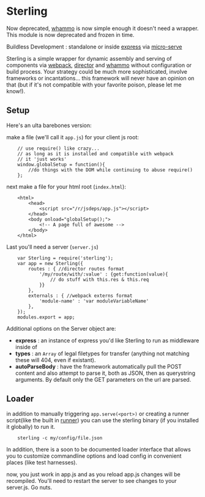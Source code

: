 Sterling
========

Now deprecated, [whammo](https://www.npmjs.com/package/whammo) is now simple enough it doesn't need a wrapper. This module is now deprecated and frozen in time.

Buildless Development : standalone or inside [express](https://www.npmjs.com/package/express) via [micro-serve](https://github.com/khrome/micro-serve/tree/85da53f43a2741b9cf89c5af47b84968e388b457)

Sterling is a simple wrapper for dynamic assembly and serving of components via [webpack](https://www.npmjs.com/package/webpack), [director](https://www.npmjs.com/package/director) and [whammo](https://github.com/khrome/whammo/tree/f4722604e2649f11ae125915832cc80c9addb872) without configuration or build process. Your strategy could be much more sophisticated, involve frameworks or incantations... this framework will never have an opinion on that (but if it's not compatible with your favorite poison, please let me know!).

Setup
-----

Here's an ulta barebones version:

make a file (we'll call it `app.js`) for your client js root:

		// use require() like crazy...
		// as long as it is installed and compatible with webpack
		// it 'just works'
		window.globalSetup = function(){
			//do things with the DOM while continuing to abuse require()
		};

next make a file for your html root (`index.html`):

		<html>
		    <head>
		        <script src="/r/jsdeps/app.js"></script>
		    </head>
		    <body onload="globalSetup();">
		        <!-- A page full of awesome -->
		    </body>
		</html>

Last you'll need a server (`server.js`)

		var Sterling = require('sterling');
		var app = new Sterling({
		    routes : { //director routes format
		        '/my/route/with/:value' : {get:function(value){
		            // do stuff with this.res & this.req
		        }}
		    },
		    externals : { //webpack externs format
		        'module-name' : 'var moduleVariableName'
		    },
		});
		modules.export = app;

Additional options on the Server object are:

- **express** : an instance of express you'd like Sterling to run as middleware inside of
- **types** : an `Array` of legal filetypes for transfer (anything not matching these will 404, even if existant).
- **autoParseBody** : have the framework automatically pull the POST content and also attempt to parse it, both as JSON, then as querystring arguments. By default only the GET parameters on the url are parsed.

Loader
------

in addition to manually triggering `app.serve(<port>)` or creating a runner script(like the built in [runner]()) you can use the sterling binary (if you installed it globally) to run it.

		sterling -c my/config/file.json

In addition, there is a soon to be documented loader interface that allows you to customize commandline options and load config in convenient places (like test harnesses).

now, you just work in app.js and as you reload app.js changes will be recompiled. You'll need to restart the server to see changes to your server.js. Go nuts.
